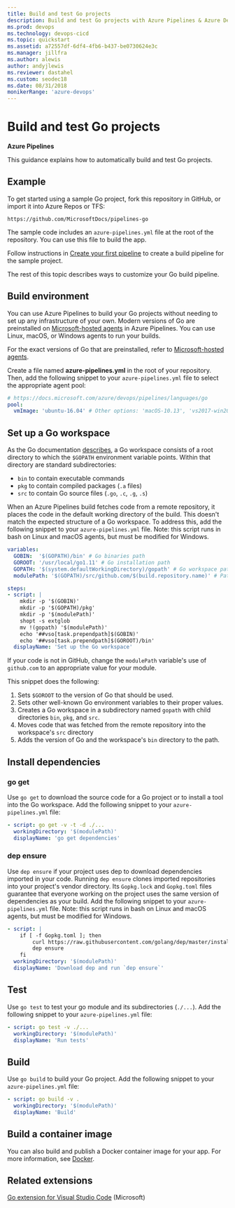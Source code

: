 ```yaml
---
title: Build and test Go projects 
description: Build and test Go projects with Azure Pipelines & Azure DevOps
ms.prod: devops
ms.technology: devops-cicd
ms.topic: quickstart
ms.assetid: a72557df-6df4-4fb6-b437-be0730624e3c
ms.manager: jillfra
ms.author: alewis
author: andyjlewis
ms.reviewer: dastahel
ms.custom: seodec18
ms.date: 08/31/2018
monikerRange: 'azure-devops'
---
```


# Build and test Go projects

**Azure Pipelines**

This guidance explains how to automatically build and test Go projects.

## Example

To get started using a sample Go project, fork this repository in GitHub, or import it into Azure Repos or TFS:

```
https://github.com/MicrosoftDocs/pipelines-go
```

The sample code includes an `azure-pipelines.yml` file at the root of the repository. You can use this file to build the app.

Follow instructions in [Create your first pipeline](../get-started-yaml.md) to create a build pipeline for the sample project.

The rest of this topic describes ways to customize your Go build pipeline.

## Build environment

You can use Azure Pipelines to build your Go projects without needing to set up any infrastructure of your own. Modern versions of Go are preinstalled on [Microsoft-hosted agents](../agents/hosted.md) in Azure Pipelines. You can use Linux, macOS, or Windows agents to run your builds.

For the exact versions of Go that are preinstalled, refer to [Microsoft-hosted agents](../agents/hosted.md#software).

Create a file named **azure-pipelines.yml** in the root of your repository. Then, add the following snippet to your `azure-pipelines.yml` file to select the appropriate agent pool:

```yaml
# https://docs.microsoft.com/azure/devops/pipelines/languages/go
pool:
  vmImage: 'ubuntu-16.04' # Other options: 'macOS-10.13', 'vs2017-win2016'
```

## Set up a Go workspace

As the Go documentation [describes](https://golang.org/doc/code.html#Workspaces), a Go workspace consists of a root directory to which the `$GOPATH` environment variable points. Within that directory are standard subdirectories:

* `bin` to contain executable commands
* `pkg` to contain compiled packages (`.a` files)
* `src` to contain Go source files (`.go`, `.c`, `.g`, `.s`)

When an Azure Pipelines build fetches code from a remote repository, it places the code in the default working directory of the build. This doesn't match the expected structure of a Go workspace. To address this, add the following snippet to your `azure-pipelines.yml` file. Note: this script runs in bash on Linux and macOS agents, but must be modified for Windows.

```yaml
variables:
  GOBIN:  '$(GOPATH)/bin' # Go binaries path
  GOROOT: '/usr/local/go1.11' # Go installation path
  GOPATH: '$(system.defaultWorkingDirectory)/gopath' # Go workspace path
  modulePath: '$(GOPATH)/src/github.com/$(build.repository.name)' # Path to the module's code

steps:
- script: |
    mkdir -p '$(GOBIN)'
    mkdir -p '$(GOPATH)/pkg'
    mkdir -p '$(modulePath)'
    shopt -s extglob
    mv !(gopath) '$(modulePath)'
    echo '##vso[task.prependpath]$(GOBIN)'
    echo '##vso[task.prependpath]$(GOROOT)/bin'
  displayName: 'Set up the Go workspace'
```

If your code is not in GitHub, change the `modulePath` variable's use of `github.com` to an appropriate value for your module.

This snippet does the following:

1. Sets `$GOROOT` to the version of Go that should be used.
2. Sets other well-known Go environment variables to their proper values.
3. Creates a Go workspace in a subdirectory named `gopath` with child directories `bin`, `pkg`, and `src`.
4. Moves code that was fetched from the remote repository into the workspace's `src` directory
5. Adds the version of Go and the workspace's `bin` directory to the path.

## Install dependencies

### go get

Use `go get` to download the source code for a Go project or to install a tool into the Go workspace. Add the following snippet to your `azure-pipelines.yml` file:

```yaml
- script: go get -v -t -d ./...
  workingDirectory: '$(modulePath)'
  displayName: 'go get dependencies'
```

### dep ensure

Use `dep ensure` if your project uses dep to download dependencies imported in your code. Running `dep ensure` clones imported repositories into your project's vendor directory. Its `Gopkg.lock` and `Gopkg.toml` files guarantee that everyone working on the project uses the same version of dependencies as your build. Add the following snippet to your `azure-pipelines.yml` file. Note: this script runs in bash on Linux and macOS agents, but must be modified for Windows.

```yaml
- script: |
    if [ -f Gopkg.toml ]; then
        curl https://raw.githubusercontent.com/golang/dep/master/install.sh | sh
        dep ensure
    fi
  workingDirectory: '$(modulePath)'
  displayName: 'Download dep and run `dep ensure`'
```

## Test

Use `go test` to test your go module and its subdirectories (`./...`). Add the following snippet to your `azure-pipelines.yml` file:

```yaml
- script: go test -v ./...
  workingDirectory: '$(modulePath)'
  displayName: 'Run tests'
```

## Build

Use `go build` to build your Go project. Add the following snippet to your `azure-pipelines.yml` file:

```yaml
- script: go build -v .
  workingDirectory: '$(modulePath)'
  displayName: 'Build'
```

## Build a container image

You can also build and publish a Docker container image for your app. For more information, see [Docker](docker.md).

## Related extensions

[Go extension for Visual Studio Code](https://marketplace.visualstudio.com/items?itemName=ms-vscode.Go) (Microsoft)  
